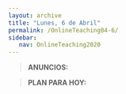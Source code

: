 ```yaml
---
layout: archive
title: "Lunes, 6 de Abril"
permalink: /OnlineTeaching04-6/
sidebar:
   nav: OnlineTeaching2020
---
```


> **ANUNCIOS:**  
>

> **PLAN PARA HOY:**
>
